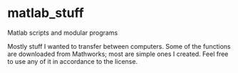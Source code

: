 # matlab_stuff
Matlab scripts and modular programs

Mostly stuff I wanted to transfer between computers. Some of the functions are downloaded from Mathworks; most are simple ones I created. Feel free to use any of it in accordance to the license. 
